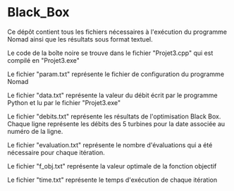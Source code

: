 # Black_Box

Ce dépôt contient tous les fichiers nécessaires à l'exécution du programme Nomad ainsi que les résultats sous format textuel.  

Le code de la boîte noire se trouve dans le fichier "Projet3.cpp" qui est compilé en "Projet3.exe" 

Le fichier "param.txt" représente le fichier de configuration du programme Nomad 

Le fichier "data.txt" représente la valeur du débit écrit par le programme Python et lu par le fichier "Projet3.exe" 

Le fichier "debits.txt" représente les résultats de l'optimisation Black Box. Chaque ligne représente les débits des 5 turbines pour la date associée au numéro de la ligne. 

Le fichier "evaluation.txt" représente le nombre d'évaluations qui a été nécessaire pour chaque itération. 

Le fichier "f_obj.txt" représente la valeur optimale de la fonction objectif 

Le fichier "time.txt" représente le temps d'exécution de chaque itération 
